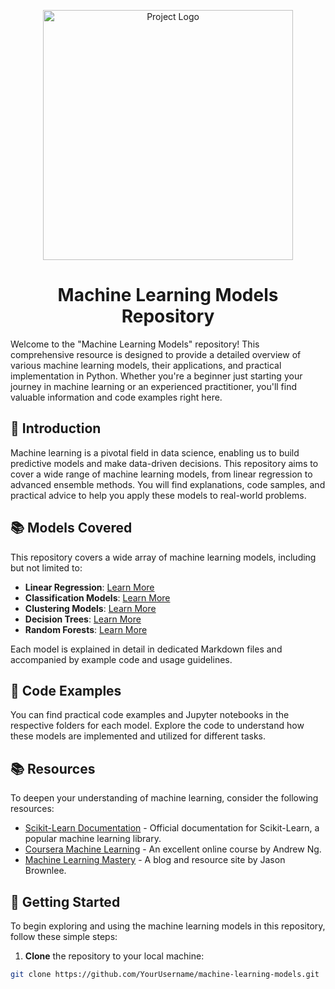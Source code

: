 <p align="center">
  <img src="https://www.fsm.ac.in/blog/wp-content/uploads/2022/08/ml-e1610553826718.jpg" alt="Project Logo" width="400">
</p>

<h1 align="center">Machine Learning Models Repository</h1>

<p align="left">
  Welcome to the "Machine Learning Models" repository! This comprehensive resource is designed to provide a detailed overview of various machine learning models, their applications, and practical implementation in Python. Whether you're a beginner just starting your journey in machine learning or an experienced practitioner, you'll find valuable information and code examples right here.
</p>

## 📖 Introduction

Machine learning is a pivotal field in data science, enabling us to build predictive models and make data-driven decisions. This repository aims to cover a wide range of machine learning models, from linear regression to advanced ensemble methods. You will find explanations, code samples, and practical advice to help you apply these models to real-world problems.

## 📚 Models Covered

This repository covers a wide array of machine learning models, including but not limited to:

- **Linear Regression**: [Learn More](linear_regression.md)
- **Classification Models**: [Learn More](classification_models.md)
- **Clustering Models**: [Learn More](clustering_models.md)
- **Decision Trees**: [Learn More](decision_trees.md)
- **Random Forests**: [Learn More](random_forests.md)

Each model is explained in detail in dedicated Markdown files and accompanied by example code and usage guidelines.

## 📂 Code Examples

You can find practical code examples and Jupyter notebooks in the respective folders for each model. Explore the code to understand how these models are implemented and utilized for different tasks.

## 📚 Resources

To deepen your understanding of machine learning, consider the following resources:

- [Scikit-Learn Documentation](https://scikit-learn.org/stable/documentation.html) - Official documentation for Scikit-Learn, a popular machine learning library.
- [Coursera Machine Learning](https://www.coursera.org/learn/machine-learning) - An excellent online course by Andrew Ng.
- [Machine Learning Mastery](https://machinelearningmastery.com/) - A blog and resource site by Jason Brownlee.

## 🚀 Getting Started

To begin exploring and using the machine learning models in this repository, follow these simple steps:

1. **Clone** the repository to your local machine:

```bash
git clone https://github.com/YourUsername/machine-learning-models.git
